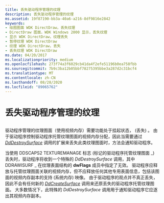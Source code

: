```yaml
---
title: 丢失驱动程序管理的纹理
description: 丢失驱动程序管理的纹理
ms.assetid: 19f87190-bb3a-40a6-a216-8df9816e2842
keywords:
- 绘图图面 WDK DirectDraw，丢失纹理
- DirectDraw 图面，WDK Windows 2000 显示，丢失纹理
- 显示 WDK DirectDraw，纹理丢失
- 暂停纹理 WDK DirectDraw
- 纹理 WDK DirectDraw，丢失
- 丢失纹理 WDK DirectDraw
ms.date: 04/20/2017
ms.localizationpriority: medium
ms.openlocfilehash: 273f74a3f6029cb41da4f2efe51196b0ea758fbb
ms.sourcegitcommit: 7b9c3ba12b05bbf78275395bbe3a287d2c31bcf4
ms.translationtype: MT
ms.contentlocale: zh-CN
ms.lasthandoff: 08/28/2020
ms.locfileid: "89065762"
---
```

# <a name="losing-driver-managed-textures"></a>丢失驱动程序管理的纹理


## <span id="ddk_losing_driver_managed_textures_gg"></span><span id="DDK_LOSING_DRIVER_MANAGED_TEXTURES_GG"></span>


驱动程序管理的纹理图面（使用视频内存）需要功能处于挂起状态， (丢失) 。 由于驱动程序控制驱动程序托管纹理图面的视频内存分配，因此当需要通过 [*DdDestroySurface*](/windows/desktop/api/ddrawint/nc-ddrawint-pdd_surfcb_destroysurface) 调用的扩展来丢失此类纹理图面时，方法会通知驱动程序。

当使用 DDSCAPS2 TEXTUREMANAGE 标志 (标记的驱动程序托管纹理图面 \_) 丢失时，驱动程序将收到一个特殊的 *DdDestroySurface* 调用，其中 DDRAWISURF \_ 在纹理表面结构的 **dwFlags** 成员中指定了无效。 驱动程序应释放与托管纹理图面关联的视频内存，但不应释放任何其他专用表面信息，包括该图面的视频内存副本的支持 (系统内存) 映像。 由于驱动程序的观点并不真正丢失，因此不会有任何新的 [*DdCreateSurface*](/previous-versions/windows/hardware/drivers/ff549263(v=vs.85)) 调用来还原丢失的驱动程序托管纹理图面。 大多数情况下，此特殊的 *DdDestroySurface* 调用用于通知驱动程序它应逐出其视频内存副本。

 

